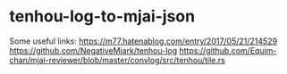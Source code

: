 # tenhou-log-to-mjai-json

Some useful links:
https://m77.hatenablog.com/entry/2017/05/21/214529
https://github.com/NegativeMjark/tenhou-log
https://github.com/Equim-chan/mjai-reviewer/blob/master/convlog/src/tenhou/tile.rs